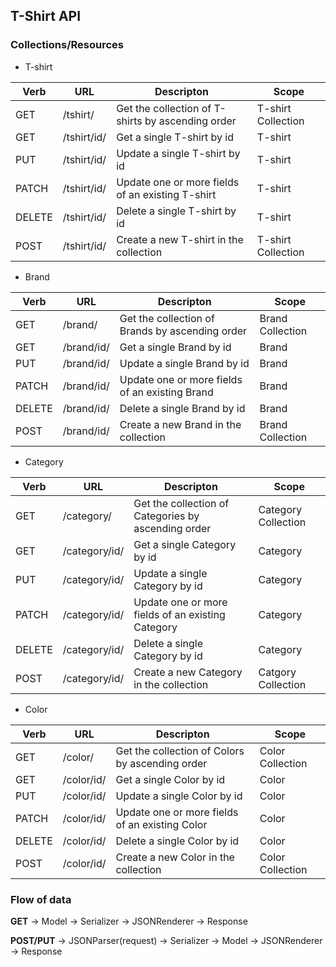 ## T-Shirt API

### Collections/Resources

* T-shirt

| Verb   | URL         | Descripton                                        | Scope              |
|--------|-------------|---------------------------------------------------|--------------------|
| GET    | /tshirt/    | Get the collection of T-shirts by ascending order | T-shirt Collection |
| GET    | /tshirt/id/ | Get a single T-shirt by id                        | T-shirt            |
| PUT    | /tshirt/id/ | Update a single T-shirt by id                     | T-shirt            |
| PATCH  | /tshirt/id/ | Update one or more fields of an existing T-shirt  | T-shirt            |
| DELETE | /tshirt/id/ | Delete a single T-shirt by id                     | T-shirt            |
| POST   | /tshirt/id/ | Create a new T-shirt in the collection            | T-shirt Collection |

* Brand

| Verb   | URL         | Descripton                                        | Scope              |
|--------|-------------|---------------------------------------------------|--------------------|
| GET    | /brand/    | Get the collection of Brands by ascending order | Brand Collection      |
| GET    | /brand/id/ | Get a single Brand by id                        | Brand                 |
| PUT    | /brand/id/ | Update a single Brand by id                     | Brand                 |
| PATCH  | /brand/id/ | Update one or more fields of an existing Brand  | Brand                 |
| DELETE | /brand/id/ | Delete a single Brand by id                     | Brand                 |
| POST   | /brand/id/ | Create a new Brand in the collection            | Brand Collection      |

* Category

| Verb   | URL         | Descripton                                        | Scope                  |
|--------|-------------|---------------------------------------------------|------------------------|
| GET    | /category/    | Get the collection of Categories by ascending order| Category Collection |
| GET    | /category/id/ | Get a single Category by id                        | Category            |
| PUT    | /category/id/ | Update a single Category by id                     | Category            |
| PATCH  | /category/id/ | Update one or more fields of an existing Category  | Category            |
| DELETE | /category/id/ | Delete a single Category by id                     | Category            |
| POST   | /category/id/ | Create a new Category in the collection            | Catgory Collection  |

* Color

| Verb   | URL         | Descripton                                        | Scope         |
|--------|-------------|---------------------------------------------------|---------------|
| GET    | /color/    | Get the collection of Colors by ascending order | Color Collection |
| GET    | /color/id/ | Get a single Color by id                        | Color            |
| PUT    | /color/id/ | Update a single Color by id                     | Color            |
| PATCH  | /color/id/ | Update one or more fields of an existing Color  | Color            |
| DELETE | /color/id/ | Delete a single Color by id                     | Color            |
| POST   | /color/id/ | Create a new Color in the collection            | Color Collection |

### Flow of data
**GET** -> Model -> Serializer -> JSONRenderer -> Response

**POST/PUT** -> JSONParser(request) -> Serializer -> Model -> JSONRenderer -> Response
